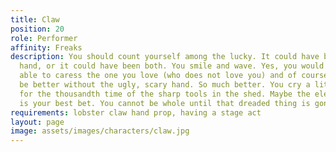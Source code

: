 ```yaml
---
title: Claw
position: 20
role: Performer
affinity: Freaks
description: You should count yourself among the lucky. It could have been your best
  hand, or it could have been both. You smile and wave. Yes, you would like to be
  able to caress the one you love (who does not love you) and of course life would
  be better without the ugly, scary hand. So much better. You cry a little and think
  for the thousandth time of the sharp tools in the shed. Maybe the electric hedge-trimmer
  is your best bet. You cannot be whole until that dreaded thing is gone.
requirements: lobster claw hand prop, having a stage act
layout: page
image: assets/images/characters/claw.jpg
---
```


